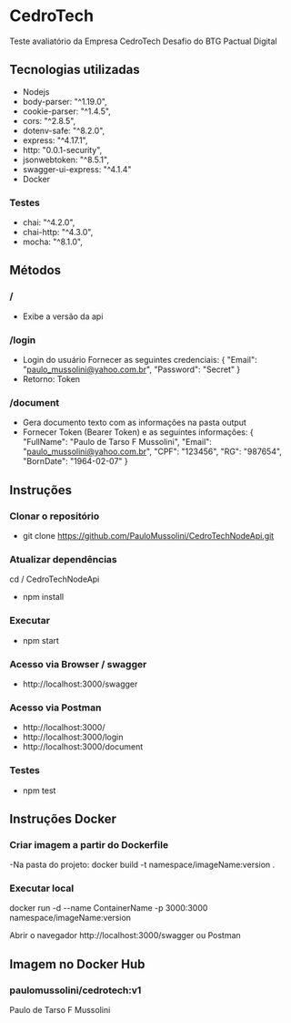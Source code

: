 # CedroTech
Teste avaliatório da Empresa CedroTech
Desafio do BTG Pactual Digital 

## Tecnologias utilizadas
- Nodejs
- body-parser: "^1.19.0",
- cookie-parser: "^1.4.5",
- cors: "^2.8.5",
- dotenv-safe: "^8.2.0",
- express: "^4.17.1",
- http: "0.0.1-security",
- jsonwebtoken: "^8.5.1",
- swagger-ui-express: "^4.1.4"
- Docker

### Testes
- chai: "^4.2.0",
- chai-http: "^4.3.0",
- mocha: "^8.1.0",

## Métodos
### /
- Exibe a versão da api

### /login
- Login do usuário
Fornecer as seguintes credenciais:
{
    "Email": "paulo_mussolini@yahoo.com.br",
    "Password": "Secret"
}
- Retorno: Token  

### /document
- Gera documento texto com as informações na pasta output
- Fornecer Token (Bearer Token) e as seguintes informações:
{
    "FullName": "Paulo de Tarso F Mussolini",
    "Email": "paulo_mussolini@yahoo.com.br",
    "CPF": "123456",
    "RG": "987654",
    "BornDate": "1964-02-07"
}

## Instruções
### Clonar o repositório

- git clone https://github.com/PauloMussolini/CedroTechNodeApi.git

### Atualizar dependências

cd / CedroTechNodeApi
- npm install

### Executar
- npm start

### Acesso via Browser /  swagger
- http://localhost:3000/swagger

### Acesso via Postman
- http://localhost:3000/
- http://localhost:3000/login
- http://localhost:3000/document

### Testes
- npm test

## Instruções Docker
### Criar imagem a partir do Dockerfile
-Na pasta do projeto:
docker build -t namespace/imageName:version .

### Executar local

docker run -d --name ContainerName -p 3000:3000 namespace/imageName:version

Abrir o navegador
http://localhost:3000/swagger
ou Postman

## Imagem no Docker Hub

### paulomussolini/cedrotech:v1

Paulo de Tarso F Mussolini
